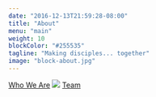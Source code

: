 ```yaml
---
date: "2016-12-13T21:59:28-08:00"
title: "About"
menu: "main"
weight: 10
blockColor: "#255535"
tagline: "Making disciples... together"
image: "block-about.jpg"
---
```


<div class="page-buttons">
  <a href="who-we-are/">Who We Are</a>
  <img class="separator" src="img/nav-separator.png" />
  <a href="team/">Team</a>
</div>


